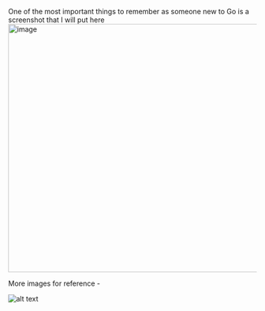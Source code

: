 One of the most important things to remember as someone new to Go is a screenshot that I will put here
<img width="1214" height="502" alt="image" src="https://github.com/user-attachments/assets/f5d1262f-3821-4883-8242-cf94b300d30d" />

More images for reference - 

![alt text](image-1.png)